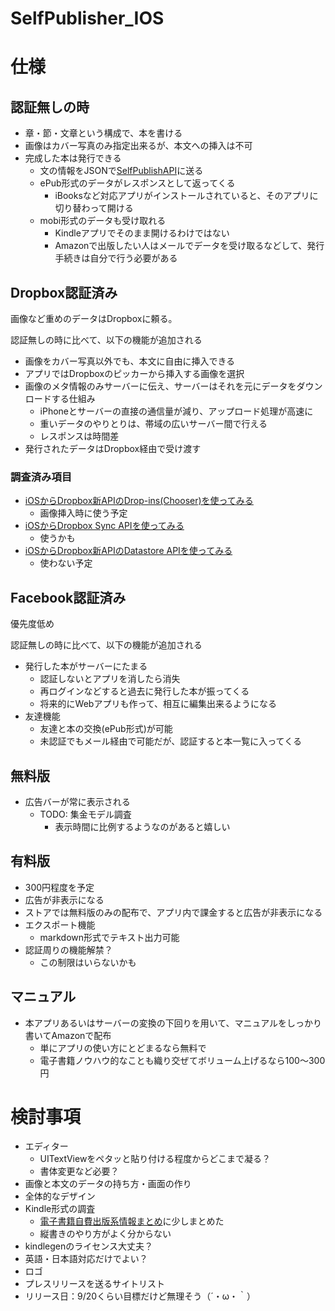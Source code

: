 SelfPublisher_IOS
=================

# 仕様

## 認証無しの時

- 章・節・文章という構成で、本を書ける
- 画像はカバー写真のみ指定出来るが、本文への挿入は不可
- 完成した本は発行できる
  * 文の情報をJSONで[SelfPublishAPI](https://github.com/mono0926/SelfPublishAPI)に送る
  * ePub形式のデータがレスポンスとして返ってくる
    - iBooksなど対応アプリがインストールされていると、そのアプリに切り替わって開ける
  * mobi形式のデータも受け取れる
    - Kindleアプリでそのまま開けるわけではない
    - Amazonで出版したい人はメールでデータを受け取るなどして、発行手続きは自分で行う必要がある
  
## Dropbox認証済み

画像など重めのデータはDropboxに頼る。

認証無しの時に比べて、以下の機能が追加される

- 画像をカバー写真以外でも、本文に自由に挿入できる
- アプリではDropboxのピッカーから挿入する画像を選択
- 画像のメタ情報のみサーバーに伝え、サーバーはそれを元にデータをダウンロードする仕組み
  * iPhoneとサーバーの直接の通信量が減り、アップロード処理が高速に
  * 重いデータのやりとりは、帯域の広いサーバー間で行える
  * レスポンスは時間差
- 発行されたデータはDropbox経由で受け渡す

### 調査済み項目

- [iOSからDropbox新APIのDrop-ins(Chooser)を使ってみる](http://mono0926.github.io/blog/2013/07/17/dropbox/)
  * 画像挿入時に使う予定
- [iOSからDropbox Sync APIを使ってみる](http://mono0926.github.io/blog/2013/07/19/dropbox/)
  * 使うかも
- [iOSからDropbox新APIのDatastore APIを使ってみる](http://mono0926.github.io/blog/2013/07/18/dropbox/)
  * 使わない予定
  
## Facebook認証済み

優先度低め

認証無しの時に比べて、以下の機能が追加される

- 発行した本がサーバーにたまる
  * 認証しないとアプリを消したら消失
  * 再ログインなどすると過去に発行した本が振ってくる
  * 将来的にWebアプリも作って、相互に編集出来るようになる
- 友達機能
  * 友達と本の交換(ePub形式)が可能
  * 未認証でもメール経由で可能だが、認証すると本一覧に入ってくる



## 無料版

- 広告バーが常に表示される
  * TODO: 集金モデル調査
    - 表示時間に比例するようなのがあると嬉しい

## 有料版

- 300円程度を予定
- 広告が非表示になる
- ストアでは無料版のみの配布で、アプリ内で課金すると広告が非表示になる
- エクスポート機能
  * markdown形式でテキスト出力可能
- 認証周りの機能解禁？
  * この制限はいらないかも

## マニュアル

- 本アプリあるいはサーバーの変換の下回りを用いて、マニュアルをしっかり書いてAmazonで配布
  * 単にアプリの使い方にとどまるなら無料で
  * 電子書籍ノウハウ的なことも織り交ぜてボリューム上げるなら100〜300円
  
# 検討事項

- エディター
  * UITextViewをペタッと貼り付ける程度からどこまで凝る？
  * 書体変更など必要？
- 画像と本文のデータの持ち方・画面の作り
- 全体的なデザイン
- Kindle形式の調査
  * [電子書籍自費出版系情報まとめ](http://mono0926.github.io/blog/2013/07/14/self-publish/)に少しまとめた
  * 縦書きのやり方がよく分からない
- kindlegenのライセンス大丈夫？
- 英語・日本語対応だけでよい？
- ロゴ
- プレスリリースを送るサイトリスト
- リリース日：9/20くらい目標だけど無理そう（´・ω・｀）